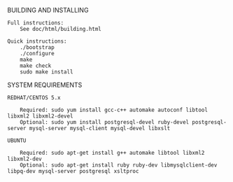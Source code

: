 BUILDING AND INSTALLING

    Full instructions:
        See doc/html/building.html

    Quick instructions:
        ./bootstrap
        ./configure
        make
        make check
        sudo make install

SYSTEM REQUIREMENTS

    REDHAT/CENTOS 5.x

        Required: sudo yum install gcc-c++ automake autoconf libtool libxml2 libxml2-devel
        Optional: sudo yum install postgresql-devel ruby-devel postgresql-server mysql-server mysql-client mysql-devel libxslt

    UBUNTU

        Required: sudo apt-get install g++ automake libtool libxml2 libxml2-dev
        Optional: sudo apt-get install ruby ruby-dev libmysqlclient-dev libpq-dev mysql-server postgresql xsltproc

